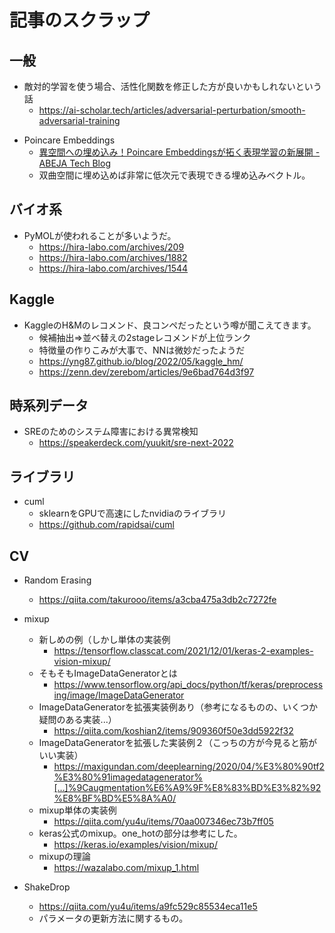 # 記事のスクラップ

## 一般

- 敵対的学習を使う場合、活性化関数を修正した方が良いかもしれないという話
  - https://ai-scholar.tech/articles/adversarial-perturbation/smooth-adversarial-training
* Poincare Embeddings
  * [異空間への埋め込み！Poincare Embeddingsが拓く表現学習の新展開 - ABEJA Tech Blog](https://tech-blog.abeja.asia/entry/poincare-embeddings)
  * 双曲空間に埋め込めば非常に低次元で表現できる埋め込みベクトル。

## バイオ系

- PyMOLが使われることが多いようだ。
  - https://hira-labo.com/archives/209
  - https://hira-labo.com/archives/1882
  - https://hira-labo.com/archives/1544

## Kaggle

- KaggleのH&Mのレコメンド、良コンペだったという噂が聞こえてきます。
  - 候補抽出⇒並べ替えの2stageレコメンドが上位ランク
  - 特徴量の作りこみが大事で、NNは微妙だったようだ
  - https://yng87.github.io/blog/2022/05/kaggle_hm/
  - https://zenn.dev/zerebom/articles/9e6bad764d3f97

## 時系列データ

- SREのためのシステム障害における異常検知
  - https://speakerdeck.com/yuukit/sre-next-2022

## ライブラリ

- cuml
  - sklearnをGPUで高速にしたnvidiaのライブラリ
  - https://github.com/rapidsai/cuml

## CV

- Random Erasing
  - https://qiita.com/takurooo/items/a3cba475a3db2c7272fe

- mixup
  - 新しめの例（しかし単体の実装例
    - https://tensorflow.classcat.com/2021/12/01/keras-2-examples-vision-mixup/
  - そもそもImageDataGeneratorとは
    - https://www.tensorflow.org/api_docs/python/tf/keras/preprocessing/image/ImageDataGenerator
  - ImageDataGeneratorを拡張実装例あり（参考になるものの、いくつか疑問のある実装...）
    - https://qiita.com/koshian2/items/909360f50e3dd5922f32
  - ImageDataGeneratorを拡張した実装例２（こっちの方が今見ると筋がいい実装）
    - https://maxigundan.com/deeplearning/2020/04/%E3%80%90tf2%E3%80%91imagedatagenerator%[…]%9Caugmentation%E6%A9%9F%E8%83%BD%E3%82%92%E8%BF%BD%E5%8A%A0/
  - mixup単体の実装例
    - https://qiita.com/yu4u/items/70aa007346ec73b7ff05
  - keras公式のmixup。one_hotの部分は参考にした。
    - https://keras.io/examples/vision/mixup/
  - mixupの理論
    - https://wazalabo.com/mixup_1.html

- ShakeDrop
  - https://qiita.com/yu4u/items/a9fc529c85534eca11e5
  - パラメータの更新方法に関するもの。